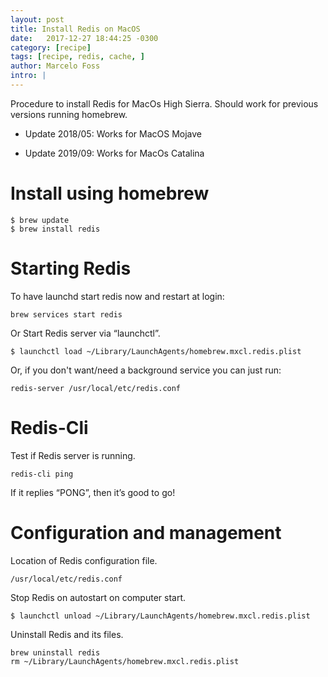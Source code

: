 ```yaml
---
layout: post
title: Install Redis on MacOS
date:   2017-12-27 18:44:25 -0300
category: [recipe]
tags: [recipe, redis, cache, ]
author: Marcelo Foss
intro: |
---
```

Procedure to install Redis for MacOs High Sierra. Should work for previous versions running homebrew.
- Update 2018/05:
Works for MacOS Mojave

- Update 2019/09:
Works for MacOs Catalina

# Install using homebrew
```
$ brew update
$ brew install redis
```

# Starting Redis
To have launchd start redis now and restart at login:
```
brew services start redis
```

Or Start Redis server via “launchctl”.
```
$ launchctl load ~/Library/LaunchAgents/homebrew.mxcl.redis.plist
```

Or, if you don't want/need a background service you can just run:

```
redis-server /usr/local/etc/redis.conf
```

# Redis-Cli
Test if Redis server is running.

```
redis-cli ping
```
If it replies “PONG”, then it’s good to go!

# Configuration and management
Location of Redis configuration file.

```
/usr/local/etc/redis.conf
```

Stop Redis on autostart on computer start.
```
$ launchctl unload ~/Library/LaunchAgents/homebrew.mxcl.redis.plist
```

Uninstall Redis and its files.

```
brew uninstall redis
rm ~/Library/LaunchAgents/homebrew.mxcl.redis.plist
```
